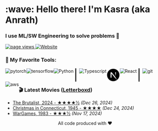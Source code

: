 <h1 align="left" id="macropower-title">:wave: Hello there! I'm Kasra (aka Anrath)</h1>
<h3 align="left">I use ML/SW Engineering to solve problems 🫠</h3>

<p align="left">
  <a href="https://github.com/anrath/anrath">
    <img src="https://komarev.com/ghpvc/?username=anrath" alt="page views" />
  </a>
  <a href="https://kasralekan.com">
    <img alt="Website" src="https://img.shields.io/website?url=https%3A%2F%2Fkasralekan.com">
  </a>
</p>

### 🔨 My Favorite Tools:

<a href="https://pytorch.org/" target="_blank"> <img align="left" src="https://raw.githubusercontent.com/anrath/README_icons/main/language_and_tools/square/pytorch/pytorch.svg" alt="pytorch" height="42px"/> </a>

<a href="https://www.tensorflow.org" target="_blank"> <img align="left" src="https://raw.githubusercontent.com/anrath/README_icons/main/language_and_tools/square/tensorflow/tensorflow.svg" alt="tensorflow" height="42px"/> </a>

<a href="https://www.python.org" target="_blank"><img align="left" alt="Python" height ="42px" src="https://raw.githubusercontent.com/anrath/README_icons/main/language_and_tools/square/python/python.svg"></a>

<!-- <a href="https://huggingface.co/" target="_blank"><img align="left" alt="Hugging Face" height ="42px" src="https://raw.githubusercontent.com/anrath/README_icons/main/language_and_tools/square/hugging-face/hugging_face.svg"></a> -->

<img align="left" src="https://raw.githubusercontent.com/anrath/README_icons/main/separator.svg" alt="separator" height="42px"/>

<a href="https://www.typescriptlang.org/" target="_blank"><img align="left" alt="Typescript" height ="42px" src="https://raw.githubusercontent.com/anrath/README_icons/main/language_and_tools/square/typescript/typescript.svg"></a>

<a href="https://nextjs.org/" target="_blank"><img align="left" alt="NextJS" height ="42px" src="https://raw.githubusercontent.com/anrath/README_icons/main/language_and_tools/square/next/nextjs_icon.svg"></a>

<a href="https://reactjs.org/" target="_blank"> <img align="left" alt="React" height ="42px" src="https://raw.githubusercontent.com/anrath/README_icons/main/language_and_tools/square/react/react.svg"></a>

<img align="left" src="https://raw.githubusercontent.com/anrath/README_icons/main/separator.svg" alt="separator" height="42px"/>

<a href="https://git-scm.com/" target="_blank"> <img src="https://raw.githubusercontent.com/anrath/README_icons/main/language_and_tools/square/git-scm/git-scm.svg" align="left" alt="git" height='42px'/> </a>

<a href="https://aws.amazon.com/" target="_blank"> <img src="https://raw.githubusercontent.com/anrath/README_icons/main/language_and_tools/square/aws/aws.svg" align="left" alt="aws" height='42px'/> </a>
<!-- <a href="https://developer.mozilla.org/en-US/docs/Web/CSS" target="_blank"> <img src="https://raw.githubusercontent.com/anrath/README_icons/main/language_and_tools/square/css/css.svg" align="left" alt="CSS" height='42px'/> </a>
<a href="https://developer.mozilla.org/en-US/docs/Web/HTML" target="_blank"> <img src="https://raw.githubusercontent.com/anrath/README_icons/main/language_and_tools/square/html/html.svg" align="left" alt="HTML" height='42px'/> </a>
<a href="https://www.figma.com/" target="_blank"> <img src="https://raw.githubusercontent.com/anrath/README_icons/main/language_and_tools/square/figma/figma.svg" alt="figma" height='42px'/> </a> -->
<br />
<br />

### 🎬 Latest Movies ([Letterboxd](https://letterboxd.com/anrath))

<!-- MOVIE-LIST:START -->
 - [The Brutalist, 2024 - ★★★★½](https://letterboxd.com/film/the-brutalist/) *(Dec 26, 2024)*
 - [Christmas in Connecticut, 1945 - ★★★★](https://letterboxd.com/film/christmas-in-connecticut/) *(Dec 24, 2024)*
 - [WarGames, 1983 - ★★★½](https://letterboxd.com/film/wargames/1/) *(Nov 17, 2024)*<!-- MOVIE-LIST:END -->

<div align="center">
All code produced with ❤️ 
</div>
